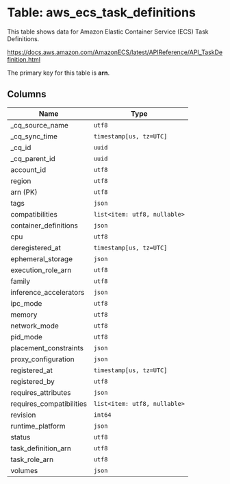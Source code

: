 # Table: aws_ecs_task_definitions

This table shows data for Amazon Elastic Container Service (ECS) Task Definitions.

https://docs.aws.amazon.com/AmazonECS/latest/APIReference/API_TaskDefinition.html

The primary key for this table is **arn**.

## Columns

| Name          | Type          |
| ------------- | ------------- |
|_cq_source_name|`utf8`|
|_cq_sync_time|`timestamp[us, tz=UTC]`|
|_cq_id|`uuid`|
|_cq_parent_id|`uuid`|
|account_id|`utf8`|
|region|`utf8`|
|arn (PK)|`utf8`|
|tags|`json`|
|compatibilities|`list<item: utf8, nullable>`|
|container_definitions|`json`|
|cpu|`utf8`|
|deregistered_at|`timestamp[us, tz=UTC]`|
|ephemeral_storage|`json`|
|execution_role_arn|`utf8`|
|family|`utf8`|
|inference_accelerators|`json`|
|ipc_mode|`utf8`|
|memory|`utf8`|
|network_mode|`utf8`|
|pid_mode|`utf8`|
|placement_constraints|`json`|
|proxy_configuration|`json`|
|registered_at|`timestamp[us, tz=UTC]`|
|registered_by|`utf8`|
|requires_attributes|`json`|
|requires_compatibilities|`list<item: utf8, nullable>`|
|revision|`int64`|
|runtime_platform|`json`|
|status|`utf8`|
|task_definition_arn|`utf8`|
|task_role_arn|`utf8`|
|volumes|`json`|